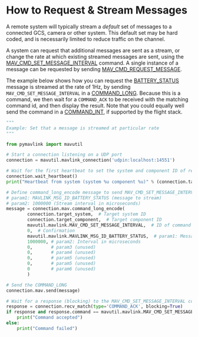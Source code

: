 # How to Request & Stream Messages

A remote system will typically stream a _default_ set of messages to a connected GCS, camera or other system.
This default set may be hard coded, and is necessarily limited to reduce traffic on the channel.

A system can request that additional messages are sent as a stream, or change the rate at which existing streamed messages are sent, using the [MAV_CMD_SET_MESSAGE_INTERVAL](../messages/common.md#MAV_CMD_SET_MESSAGE_INTERVAL) command.
A single instance of a message can be requested by sending [MAV_CMD_REQUEST_MESSAGE](../messages/common.md#MAV_CMD_REQUEST_MESSAGE).

The example below shows how you can request the [BATTERY_STATUS](../messages/common.md#BATTERY_STATUS) message is streamed at the rate of 1Hz, by sending `MAV_CMD_SET_MESSAGE_INTERVAL` in a [COMMAND_LONG](../messages/common.md#COMMAND_LONG).
Because this is a command, we then wait for a `COMMAND_ACK` to be received with the matching command id, and then display the result.
Note that you could equally well send the command in a [COMMAND_INT](../messages/common.md#COMMAND_INT), if supported by the flight stack.

```python
"""
Example: Set that a message is streamed at particular rate
"""

from pymavlink import mavutil

# Start a connection listening on a UDP port
connection = mavutil.mavlink_connection('udpin:localhost:14551')

# Wait for the first heartbeat to set the system and component ID of remote system for the link
connection.wait_heartbeat()
print("Heartbeat from system (system %u component %u)" % (connection.target_system, connection.target_component))

# Define command_long_encode message to send MAV_CMD_SET_MESSAGE_INTERVAL command
# param1: MAVLINK_MSG_ID_BATTERY_STATUS (message to stream)
# param2: 1000000 (Stream interval in microseconds)
message = connection.mav.command_long_encode(
        connection.target_system,  # Target system ID
        connection.target_component,  # Target component ID
        mavutil.mavlink.MAV_CMD_SET_MESSAGE_INTERVAL,  # ID of command to send
        0,  # Confirmation
        mavutil.mavlink.MAVLINK_MSG_ID_BATTERY_STATUS,  # param1: Message ID to be streamed
        1000000, # param2: Interval in microseconds
        0,       # param3 (unused)
        0,       # param4 (unused)
        0,       # param5 (unused)
        0,       # param5 (unused)
        0        # param6 (unused)
        )

# Send the COMMAND_LONG
connection.mav.send(message)

# Wait for a response (blocking) to the MAV_CMD_SET_MESSAGE_INTERVAL command and print result
response = connection.recv_match(type='COMMAND_ACK', blocking=True)
if response and response.command == mavutil.mavlink.MAV_CMD_SET_MESSAGE_INTERVAL and response.result == mavutil.mavlink.MAV_RESULT_ACCEPTED:
    print("Command accepted")
else:
    print("Command failed")
```
